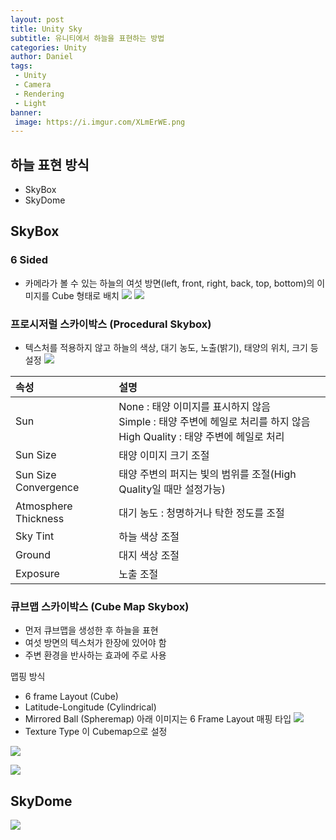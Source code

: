 ```yaml
---
layout: post
title: Unity Sky
subtitle: 유니티에서 하늘을 표현하는 방법
categories: Unity
author: Daniel
tags: 
 - Unity
 - Camera
 - Rendering
 - Light
banner:
 image: https://i.imgur.com/XLmErWE.png
---
```


하늘 표현 방식
--

- SkyBox
- SkyDome

## SkyBox

### 6 Sided
- 카메라가 볼 수 있는 하늘의 여섯 방면(left, front, right, back, top, bottom)의 이미지를 Cube 형태로 배치
![](https://i.imgur.com/KIWayuw.png)
![](https://i.imgur.com/sWoau8N.png)

### 프로시저럴 스카이박스 (Procedural Skybox)
- 텍스처를 적용하지 않고 하늘의 색상, 대기 농도, 노출(밝기), 태양의 위치, 크기 등 설정
![](https://i.imgur.com/XLmErWE.png)

|속성|설명|
|:--|:--|
|Sun|None : 태양 이미지를 표시하지 않음<br>Simple : 태양 주변에 헤일로 처리를 하지 않음<br>High Quality : 태양 주변에 헤일로 처리|
|Sun Size|태양 이미지 크기 조절|
|Sun Size Convergence|태양 주변의 퍼지는 빛의 범위를 조절(High Quality일 때만 설정가능)|
|Atmosphere Thickness|대기 농도 : 청명하거나 탁한 정도를 조절|
|Sky Tint|하늘 색상 조절|
|Ground|대지 색상 조절|
|Exposure|노출 조절|

### 큐브맵 스카이박스 (Cube Map Skybox)
- 먼저 큐브맵을 생성한 후 하늘을 표현
- 여섯 방면의 텍스처가 한장에 있어야 함
- 주변 환경을 반사하는 효과에 주로 사용

맵핑 방식 
- 6 frame Layout (Cube)
- Latitude-Longitude (Cylindrical)
- Mirrored Ball (Spheremap)
아래 이미지는 6 Frame Layout 매핑 타입
![](https://i.imgur.com/e29wgMS.png)
- Texture Type 이 Cubemap으로 설정

![](https://i.imgur.com/Faeoe3N.png)

![](https://i.imgur.com/drExpP4.png)


## SkyDome

![](https://i.imgur.com/eswUEaU.png)


